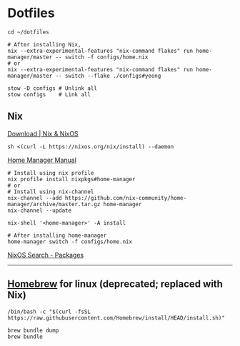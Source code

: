 # Dotfiles

```shell
cd ~/dotfiles

# After installing Nix,
nix --extra-experimental-features "nix-command flakes" run home-manager/master -- switch -f configs/home.nix
# or
nix --extra-experimental-features "nix-command flakes" run home-manager/master -- switch --flake ./configs#yeong

stow -D configs # Unlink all
stow configs    # Link all
```

## Nix

[Download | Nix & NixOS](https://nixos.org/download/)

```shell
sh <(curl -L https://nixos.org/nix/install) --daemon
```

[Home Manager Manual](https://nix-community.github.io/home-manager/index.xhtml)

```shell
# Install using nix profile
nix profile install nixpkgs#home-manager
# or
# Install using nix-channel
nix-channel --add https://github.com/nix-community/home-manager/archive/master.tar.gz home-manager
nix-channel --update

nix-shell '<home-manager>' -A install

# After installing home-manager
home-manager switch -f configs/home.nix
```

[NixOS Search - Packages](https://search.nixos.org/packages)

---

## [Homebrew](https://brew.sh/) for linux (deprecated; replaced with Nix)

```shell
/bin/bash -c "$(curl -fsSL https://raw.githubusercontent.com/Homebrew/install/HEAD/install.sh)"
```

```shell
brew bundle dump
brew bundle
```
